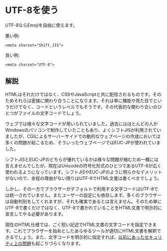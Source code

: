# UTF-8を使う

UTF-8ならEmojiを自由に使えます。

悪い例:

    <meta charset="Shift_JIS">

良い例:

    <meta charset="UTF-8">


## 解説

HTMLはそれだけではなく、CSSやJavaScriptと共に配信されるものです。そのためそれらは密接に関わり合うことになります。それは単に機能や見た目でというだけでなく、コードというレベルでもそうです。その代表的な関わり合いのひとつがファイルの文字コードでしょう。

ウェブでは様々な文字コードが用いられていました。過去にはほとんどの人がWindowsのパソコンで制作していたこともあり、よくシフトJISが利用されていましたが、CGIによるサーバーサイドでの動的なウェブページの作成においては多くの問題が起こるため、そういったウェブページではEUC-JPが使われていました。

シフトJISとEUC-JPのどちらが優れているかは様々な問題が絡むため一概には言えませんでしたが、現在はUnicodeの符号化形式のひとつであるUTF-8が広く使われるようになっています。シフトJISやEUC-JPのように明らかなデメリットがないので、余程の理由がない限りはUTF-8でHTML文書は書くべきでしょう。

しかし、その一方でブラウザーがデフォルトで利用する文字コードはUTF-8では統一されていません。またユーザーの設定にも依存します。多くのブラウザーは自動判別をしてくれますが、それも確実であるとは言えません。そのため単にUTF-8で書くだけではなく、UTF-8で書かれていることをHTML文書で明示的に宣言してやる必要があります。

現在のHTML仕様では、ごく短い記述でHTML文書の文字コードを指定できます。これでブラウザーを始めとしたあらゆるツールが適切にHTML文書を解釈できるでしょう。また、文字コードを明示的に指定すれば、[以前にあったセキュリティ上の問題][2]も起こりづらくなります。


[1]: dont-use-legacy-character-encoding-format.ja.md
[2]: http://openmya.hacker.jp/hasegawa/security/utf7cs.html
